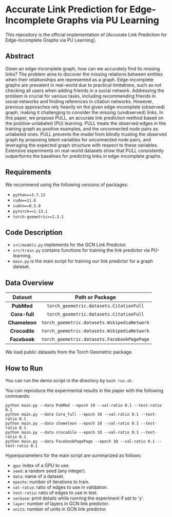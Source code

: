# Accurate Link Prediction for Edge-Incomplete Graphs via PU Learning

This repository is the official implementation of [Accurate Link Prediction for Edge-Incomplete Graphs via PU Learning].

## Abstract
Given an edge-incomplete graph, how can we accurately find its missing links?
The problem aims to discover the missing relations between entities when their relationships are represented as a graph.
Edge-incomplete graphs are prevalent in real-world due to practical limitations, such as not checking all users when adding friends in a social network.
Addressing the problem is crucial for various tasks, including recommending friends in social networks and finding references in citation networks.
However, previous approaches rely heavily on the given edge-incomplete (observed) graph, making it challenging to consider the missing (unobserved) links.
In this paper, we propose PULL, an accurate link prediction method based on the positive-unlabeled (PU) learning.
PULL treats the observed edges in the training graph as positive examples, and the unconnected node pairs as unlabeled ones.
PULL prevents the model from blindly trusting the observed graph by proposing latent variables for unconnected node pairs, and leveraging the expected graph structure with respect to these variables.
Extensive experiments on real-world datasets show that PULL consistently outperforms the baselines for predicting links in edge-incomplete graphs.


## Requirements
We recommend using the following versions of packages:
- `python==3.7.13`
- `cuda==11.6`
- `cudnn==8.5.0`
- `pytorch==1.13.1`
- `torch-geometric==2.3.1`

## Code Description
- `src/models.py` implements for the GCN Link Predictor.
- `src/train.py` contains functions for training the link predictor via PU-learning.
- `main.py` is the main script for training our link predictor for a graph dataset.

## Data Overview
| **Dataset**    |           **Path or Package**            | 
|:--------------:|:----------------------------------------:| 
|   **PubMed**     | `torch_geometric.datasets.CitationFull`     | 
| **Cora-full**   | `torch_geometric.datasets.CitationFull`     | 
| **Chameleon**     | `torch_goemetric.datasets.WikipediaNetwork` | 
| **Crocodile**     | `torch_goemetric.datasets.WikipediaNetwork` | 
| **Facebook**     | `torch_goemetric.datasets.FacebookPagePage` | 

We load public datasets from the Torch Geometric package. 

## How to Run
You can run the demo script in the directory by `bash run.sh`.

You can reproduce the experimental results in the paper with the following commands:
```shell
python main.py --data PubMed --epoch 10 --val-ratio 0.1 --test-ratio 0.1
python main.py --data Cora_full --epoch 10 --val-ratio 0.1 --test-ratio 0.1
python main.py --data chameleon --epoch 10 --val-ratio 0.1 --test-ratio 0.1
python main.py --data crocodile --epoch 10 --val-ratio 0.1 --test-ratio 0.1
python main.py --data FacebookPagePage --epoch 10 --val-ratio 0.1 --test-ratio 0.1
```

Hyperparameters for the main script are summarized as follows:
- `gpu`: index of a GPU to use.
- `seed`: a random seed (any integer).
- `data`: name of a dataset.
- `epochs`: number of iterations to train.
- `val-ratio`: ratio of edges to use in validation.
- `test-ratio`: ratio of edges to use in test.
- `verbose`: print details while running the experiment if set to 'y'.
- `layer`: number of layers in GCN link predictor.
- `units`: number of units in GCN link predictor.
